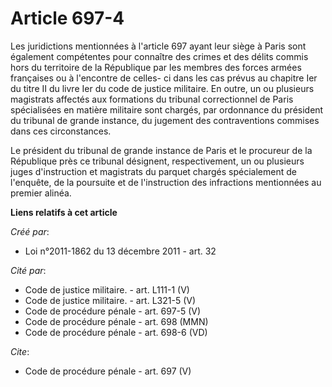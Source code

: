 # Article 697-4

Les juridictions mentionnées à l'article 697 ayant leur siège à Paris sont également compétentes pour connaître des crimes et
des délits commis hors du territoire de la République par les membres des forces armées françaises ou à l'encontre de celles-
ci dans les cas prévus au chapitre Ier du titre II du livre Ier du code de justice militaire. En outre, un ou plusieurs
magistrats affectés aux formations du tribunal correctionnel de Paris spécialisées en matière militaire sont chargés, par
ordonnance du président du tribunal de grande instance, du jugement des contraventions commises dans ces circonstances. 

Le président du tribunal de grande instance de Paris et le procureur de la République près ce tribunal désignent,
respectivement, un ou plusieurs juges d'instruction et magistrats du parquet chargés spécialement de l'enquête, de la
poursuite et de l'instruction des infractions mentionnées au premier alinéa.

**Liens relatifs à cet article**

_Créé par_:

  - Loi n°2011-1862 du 13 décembre 2011 - art. 32

_Cité par_:

  - Code de justice militaire. - art. L111-1 (V)
  - Code de justice militaire. - art. L321-5 (V)
  - Code de procédure pénale - art. 697-5 (V)
  - Code de procédure pénale - art. 698 (MMN)
  - Code de procédure pénale - art. 698-6 (VD)

_Cite_:

  - Code de procédure pénale - art. 697 (V)
